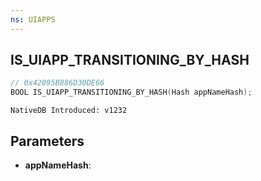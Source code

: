 ```yaml
---
ns: UIAPPS
---
```

## IS_UIAPP_TRANSITIONING_BY_HASH

```c
// 0x42095B886D30DE66
BOOL IS_UIAPP_TRANSITIONING_BY_HASH(Hash appNameHash);
```

```
NativeDB Introduced: v1232
```

## Parameters
* **appNameHash**:

